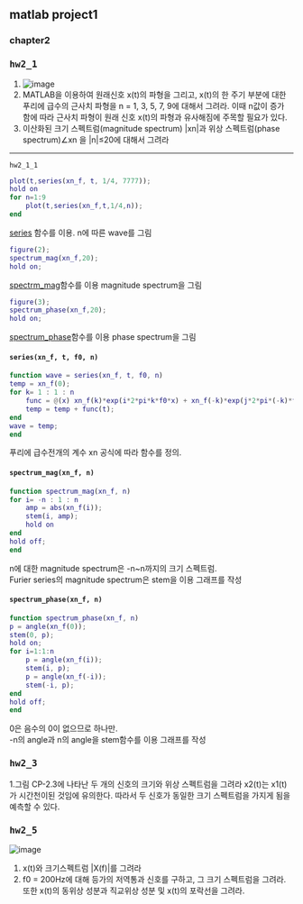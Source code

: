 ## matlab project1
### chapter2  
### <pre>hw2_1</pre>  
1. ![image](https://user-images.githubusercontent.com/43701183/48659861-308a4a80-ea9b-11e8-8b77-ff71ad428e55.png)  
2. MATLAB을 이용하여 원래신호 x(t)의 파형을 그리고, x(t)의 한 주기 부분에 대한 푸리에 급수의 근사치 파형을 n = 1, 3, 5, 7, 9에 대해서 그려라. 이때 n값이 증가 함에 따라 근사치 파형이 원래 신호 x(t)의 파형과 유사해짐에 주목할 필요가 있다.  
3. 이산화된 크기 스펙트럼(magnitude spectrum) |xn|과 위상 스펙트럼(phase spectrum)∠xn 을 |n|≤20에 대해서 그려라  
* * *  
<code>hw2_1_1</code>  
```matlab
plot(t,series(xn_f, t, 1/4, 7777));
hold on
for n=1:9
    plot(t,series(xn_f,t,1/4,n));
end
```
[series]() 함수를 이용. n에 따른 wave를 그림  
```matlab
figure(2);
spectrum_mag(xn_f,20);
hold on;
```  
[spectrm_mag]()함수를 이용 magnitude spectrum을 그림  
```matlab
figure(3);
spectrum_phase(xn_f,20);
hold on;
```  
[spectrum_phase]()함수를 이용 phase spectrum을 그림  
#### <code>series(xn_f, t, f0, n)</code>  
```matlab
function wave = series(xn_f, t, f0, n)
temp = xn_f(0);
for k= 1 : 1 : n
    func = @(x) xn_f(k)*exp(i*2*pi*k*f0*x) + xn_f(-k)*exp(j*2*pi*(-k)*f0*x);
    temp = temp + func(t);
end
wave = temp;
end
```
푸리에 급수전개의 계수 xn 공식에 따라 함수를 정의.  
#### <code>spectrum_mag(xn_f, n)</code>  
```matlab
function spectrum_mag(xn_f, n)
for i= -n : 1 : n
    amp = abs(xn_f(i));
    stem(i, amp);
    hold on
end
hold off;
end
```  
n에 대한 magnitude spectrum은 -n~n까지의 크기 스펙트럼.  
Furier series의 magnitude spectrum은 stem을 이용 그래프를 작성  

#### <code>spectrum_phase(xn_f, n)</code>  
```matlab
function spectrum_phase(xn_f, n)
p = angle(xn_f(0));
stem(0, p);
hold on;
for i=1:1:n
    p = angle(xn_f(i));
    stem(i, p);
    p = angle(xn_f(-i));
    stem(-i, p);
end
hold off;
end
```
0은 음수의 0이 없으므로 하나만.  
-n의 angle과 n의 angle을 stem함수를 이용 그래프를 작성  
### <pre>hw2_3</pre>
1.그림 CP-2.3에 나타난 두 개의 신호의 크기와 위상 스펙트럼을 그려라 x2(t)는 x1(t)가 시간천이된 것임에 유의한다. 따라서 두 신호가 동일한 크기 스펙트럼을 가지게 됨을 예측할 수 있다.  

### <pre>hw2_5</pre>  
![image](https://user-images.githubusercontent.com/43701183/48659866-4566de00-ea9b-11e8-8ddc-0ce6f4506521.png)  
1. x(t)와 크기스펙트럼 |X(f)|를 그려라  
2. f0 = 200Hz에 대해 등가의 저역통과 신호를 구하고, 그 크기 스펙트럼을 그려라. 또한 x(t)의 동위상 성분과 직교위상 성분 및 x(t)의 포락선을 그려라.  

